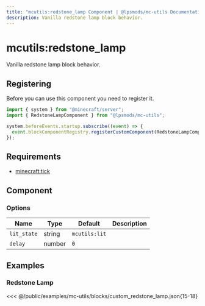 ```yaml
---
title: "mcutils:redstone_lamp Component | @lpsmods/mc-utils Documentation"
description: Vanilla redstone lamp block behavior.
---
```


# mcutils:redstone_lamp

Vanilla redstone lamp block behavior.

## Registering

Before you can use this component you need to register it.

```js
import { system } from "@minecraft/server";
import { RedstoneLampComponent } from "@lpsmods/mc-utils";

system.beforeEvents.startup.subscribe((event) => {
  event.blockComponentRegistry.registerCustomComponent(RedstoneLampComponent.typeId, new RedstoneLampComponent());
});
```

## Requirements

- [minecraft:tick](https://learn.microsoft.com/en-us/minecraft/creator/reference/content/blockreference/examples/blockcomponents/minecraftblock_tick)

## Component

### Options

| Name        | Type   | Default       | Description |
| ----------- | ------ | ------------- | ----------- |
| `lit_state` | string | `mcutils:lit` |             |
| `delay`     | number | `0`           |             |

## Examples

### Redstone Lamp

<<< @/public/examples/mc-utils/blocks/custom_redstone_lamp.json{15-18}
